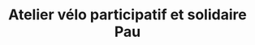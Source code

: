 ---
title: "Atelier vélo participatif et solidaire Pau"
url: /billere/atelier-velo-participatif-et-solidaire-pau/
shop: vélo
---